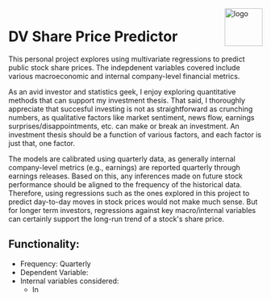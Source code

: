 <img align = "right" width="75" alt="logo" src="https://user-images.githubusercontent.com/97678601/149636901-fb79e698-7c0e-47fb-bb88-033785485fc7.png"> 

# DV Share Price Predictor
This personal project explores using multivariate regressions to predict public stock share prices. The indepdenent variables covered include various macroeconomic and internal company-level financial metrics. 

As an avid investor and statistics geek, I enjoy exploring quantitative methods that can support my investment thesis. That said, I thoroughly appreciate that succesful investing is not as straightforward as crunching numbers, as qualitative factors like market sentiment, news flow, earnings surprises/disappointments, etc. can make or break an investment. An investment thesis should be a function of various factors, and each factor is just that, one factor.

The models are calibrated using quarterly data, as generally internal company-level metrics (e.g., earnings) are reported quarterly through earnings releases. Based on this, any inferences made on future stock performance should be aligned to the frequency of the historical data. Therefore, using regressions such as the ones explored in this project to predict day-to-day moves in stock prices would not make much sense. But for longer term investors, regressions against key macro/internal variables can certainly support the long-run trend of a stock's share price. 

## Functionality:



- Frequency: Quarterly
- Dependent Variable: 
- Internal variables considered:
  - In
